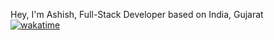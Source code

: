 Hey, I'm Ashish, Full-Stack Developer based on India, Gujarat
<br>
[![wakatime](https://wakatime.com/badge/user/018d7861-65e4-43a2-9694-be710f9a2011.svg)](https://wakatime.com/@018d7861-65e4-43a2-9694-be710f9a2011)
